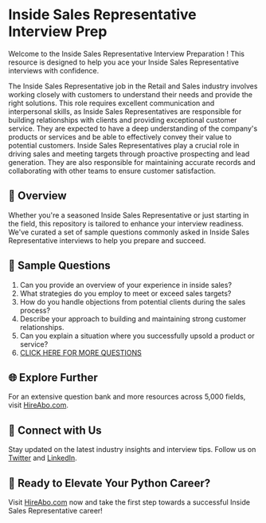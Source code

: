 # Inside Sales Representative Interview Prep

Welcome to the Inside Sales Representative Interview Preparation ! This resource is designed to help you ace your Inside Sales Representative interviews with confidence.

The Inside Sales Representative job in the Retail and Sales industry involves working closely with customers to understand their needs and provide the right solutions. This role requires excellent communication and interpersonal skills, as Inside Sales Representatives are responsible for building relationships with clients and providing exceptional customer service. They are expected to have a deep understanding of the company's products or services and be able to effectively convey their value to potential customers. Inside Sales Representatives play a crucial role in driving sales and meeting targets through proactive prospecting and lead generation. They are also responsible for maintaining accurate records and collaborating with other teams to ensure customer satisfaction.

## 🚀 Overview

Whether you're a seasoned Inside Sales Representative or just starting in the field, this repository is tailored to enhance your interview readiness. We've curated a set of sample questions commonly asked in Inside Sales Representative interviews to help you prepare and succeed.

## 📝 Sample Questions

1. Can you provide an overview of your experience in inside sales?
2. What strategies do you employ to meet or exceed sales targets?
3. How do you handle objections from potential clients during the sales process?
4. Describe your approach to building and maintaining strong customer relationships.
5. Can you explain a situation where you successfully upsold a product or service?
6. [CLICK HERE FOR MORE QUESTIONS](https://hireabo.com/job/22_1_11/Inside%20Sales%20Representative)

## 🌐 Explore Further

For an extensive question bank and more resources across 5,000 fields, visit [HireAbo.com](https://www.hireabo.com).

## 📱 Connect with Us

Stay updated on the latest industry insights and interview tips. Follow us on [Twitter](https://twitter.com/hireabo) and [LinkedIn](https://www.linkedin.com/in/hire-abo-3609972a8/).

## 🚀 Ready to Elevate Your Python Career?

Visit [HireAbo.com](https://www.hireabo.com) now and take the first step towards a successful Inside Sales Representative career!